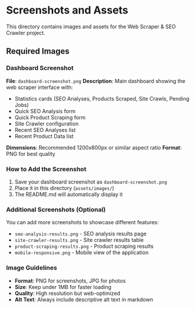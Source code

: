 # Screenshots and Assets

This directory contains images and assets for the Web Scraper & SEO Crawler project.

## Required Images

### Dashboard Screenshot
**File**: `dashboard-screenshot.png`
**Description**: Main dashboard showing the web scraper interface with:
- Statistics cards (SEO Analyses, Products Scraped, Site Crawls, Pending Jobs)
- Quick SEO Analysis form
- Quick Product Scraping form  
- Site Crawler configuration
- Recent SEO Analyses list
- Recent Product Data list

**Dimensions**: Recommended 1200x800px or similar aspect ratio
**Format**: PNG for best quality

### How to Add the Screenshot

1. Save your dashboard screenshot as `dashboard-screenshot.png`
2. Place it in this directory (`assets/images/`)
3. The README.md will automatically display it

### Additional Screenshots (Optional)

You can add more screenshots to showcase different features:
- `seo-analysis-results.png` - SEO analysis results page
- `site-crawler-results.png` - Site crawler results table
- `product-scraping-results.png` - Product scraping results
- `mobile-responsive.png` - Mobile view of the application

### Image Guidelines

- **Format**: PNG for screenshots, JPG for photos
- **Size**: Keep under 1MB for faster loading
- **Quality**: High resolution but web-optimized
- **Alt Text**: Always include descriptive alt text in markdown
